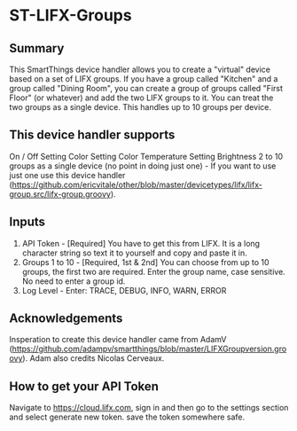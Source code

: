 # ST-LIFX-Groups

## Summary
This SmartThings device handler allows you to create a "virtual" device based on a set of LIFX groups. If you have a group called "Kitchen" and a group called "Dining Room", you can create a group of groups called "First Floor" (or whatever) and add the two LIFX groups to it. You can treat the two groups as a single device. This handles up to 10 groups per device.

## This device handler supports
On / Off
Setting Color
Setting Color Temperature
Setting Brightness
2 to 10 groups as a single device (no point in doing just one) - If you want to use just one use this device handler (https://github.com/ericvitale/other/blob/master/devicetypes/lifx/lifx-group.src/lifx-group.groovy).

## Inputs
1. API Token - [Required] You have to get this from LIFX. It is a long character string so text it to yourself and copy and paste it in.
2. Groups 1 to 10 - [Required, 1st & 2nd] You can choose from up to 10 groups, the first two are required. Enter the group name, case sensitive. No need to enter a group id.
3. Log Level - Enter: TRACE, DEBUG, INFO, WARN, ERROR

## Acknowledgements
Insperation to create this device handler came from AdamV (https://github.com/adampv/smartthings/blob/master/LIFXGroupversion.groovy). Adam also credits Nicolas Cerveaux.

## How to get your API Token
Navigate to https://cloud.lifx.com, sign in and then go to the settings section and select generate new token. save the token somewhere safe.
